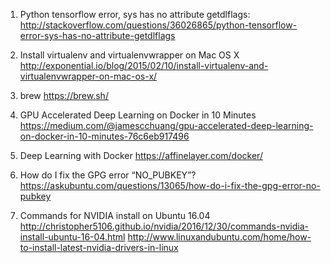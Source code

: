 1. Python tensorflow error, sys has no attribute getdlflags: 
http://stackoverflow.com/questions/36026865/python-tensorflow-error-sys-has-no-attribute-getdlflags

2. Install virtualenv and virtualenvwrapper on Mac OS X
http://exponential.io/blog/2015/02/10/install-virtualenv-and-virtualenvwrapper-on-mac-os-x/

3. brew
https://brew.sh/

4. GPU Accelerated Deep Learning on Docker in 10 Minutes
https://medium.com/@jamescchuang/gpu-accelerated-deep-learning-on-docker-in-10-minutes-76c6eb917496

5. Deep Learning with Docker
https://affinelayer.com/docker/

6. How do I fix the GPG error “NO_PUBKEY”? https://askubuntu.com/questions/13065/how-do-i-fix-the-gpg-error-no-pubkey

7. Commands for NVIDIA install on Ubuntu 16.04    http://christopher5106.github.io/nvidia/2016/12/30/commands-nvidia-install-ubuntu-16-04.html     http://www.linuxandubuntu.com/home/how-to-install-latest-nvidia-drivers-in-linux   


